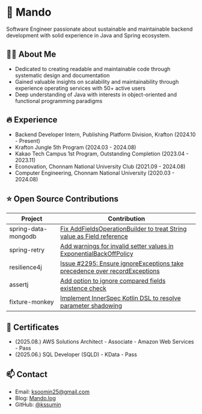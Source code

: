 # 🥟 Mando
Software Engineer passionate about sustainable and maintainable backend development with solid experience in Java and Spring ecosystem.

## 👩‍💻 About Me
* Dedicated to creating readable and maintainable code through systematic design and documentation
* Gained valuable insights on scalability and maintainability through experience operating services with 50+ active users
* Deep understanding of Java with interests in object-oriented and functional programming paradigms

## 🔥 Experience
* Backend Developer Intern, Publishing Platform Division, Krafton (2024.10 - Present)
* Krafton Jungle 5th Program (2024.03 - 2024.08)
* Kakao Tech Campus 1st Program, Outstanding Completion (2023.04 - 2023.11)
* Econovation, Chonnam National University Club (2021.09 - 2024.08)
* Computer Engineering, Chonnam National University (2020.03 - 2024.08)

## ⭐️ Open Source Contributions

| Project | Contribution |
|---------|--------------|
| spring-data-mongodb | [Fix AddFieldsOperationBuilder to treat String value as Field reference](https://github.com/spring-projects/spring-data-mongodb/pull/4959) |
| spring-retry | [Add warnings for invalid setter values in ExponentialBackOffPolicy](https://github.com/spring-projects/spring-retry/pull/492) |
| resilience4j | [Issue #2295: Ensure ignoreExceptions take precedence over recordExceptions](https://github.com/resilience4j/resilience4j/pull/2304) |
| assertj | [Add option to ignore compared fields existence check](https://github.com/assertj/assertj/pull/3836#issuecomment-2905885144) |
| fixture-monkey | [Implement InnerSpec Kotlin DSL to resolve parameter shadowing](https://github.com/naver/fixture-monkey/pull/1196) |

## 🏅 Certificates
* (2025.08.) AWS Solutions Architect - Associate - Amazon Web Services - Pass
* (2025.06.) SQL Developer (SQLD) - KData - Pass

## 📫 Contact
* Email: ksoomin25@gmail.com
* Blog: [Mando.log](https://velog.io/@kssumin)
* GitHub: [@kssumin](https://github.com/kssumin)

